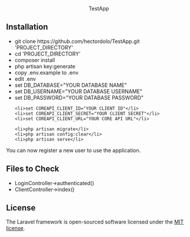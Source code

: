 <p align="center">TestApp</p>

## Installation
<ul>
    <li>git clone https://github.com/hectordolo/TestApp.git 'PROJECT_DIRECTORY'</li>
    <li>cd 'PROJECT_DIRECTORY'</li>
    <li>composer install</li>
    <li>php artisan key:generate</li>
    <li>copy .env.example to .env</li>
    <li>edit .env</li>
    <li>set DB_DATABASE="YOUR DATABASE NAME"</li>
    <li>set DB_USERNAME="YOUR DATABASE USERNAME"</li>
    <li>set DB_PASSWORD="YOUR DATABASE PASSWORD"</li>

    <li>set COREAPI_CLIENT_ID="YOUR CLIENT ID"</li>
    <li>set COREAPI_CLIENT_SECRET="YOUR CLIENT SECRET"</li>
    <li>set COREAPI_CLIENT_URL="YOUR CORE API URL"</li>

    <li>php artisan migrate</li>
    <li>php artisan config:clear</li>
    <li>php artisan serve</li>
</ul>

You can now register a new user to use the application.


## Files to Check
<ul>
    <li>LoginController->authenticated()</li>
    <li>ClientController->index()</li>
</ul>


## License

The Laravel framework is open-sourced software licensed under the [MIT license](https://opensource.org/licenses/MIT).
